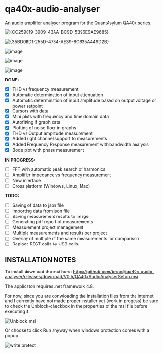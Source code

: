 # qa40x-audio-analyser
An audio amplifier analyser program for the QuantAsylum QA40x series.

![{CC259019-3909-43AA-BC9D-5B96E9AE9685}](https://github.com/user-attachments/assets/c979e4ae-1325-40b0-8e2a-dd537c14313d)

![{35BD0BD1-255D-47B4-AE39-6C635A449D2B}](https://github.com/user-attachments/assets/157ee6ab-7afb-4e40-bc64-7134debbda6e)

![image](https://github.com/user-attachments/assets/7ac02e58-0fa7-4a78-aa42-2f42ed06aab3)

![image](https://github.com/user-attachments/assets/b3003300-b136-4545-9260-cc9436383a9a)

![image](https://github.com/user-attachments/assets/6b32d47d-7a12-44ae-8316-dbc39d3f3a07)


**DONE:**
- [x] THD vs frequency measurement
- [x] Automatic determination of input attenuation
- [x] Automatic determination of input amplitude based on output voltage or power setpoint
- [x] Cursors with data
- [x] Mini plots with frequency and time domain data
- [x] Autofitting if graph data
- [x] Plotting of noise floor in graphs
- [x] THD vs Output amplitude measurement
- [x] Added right channel support to measurements
- [x] Added Frequency Response measurement with bandwidth analysis
- [x] Bode plot with phase measurement

**IN PROGRESS:**
- [ ] FFT with automatic peak search of harmonics
- [ ] Amplifier impedance vs frequency measurement
- [ ] New interface
- [ ] Cross platform (Windows, Linux, Mac)
      
**TODO:**
- [ ] Saving of data to json file
- [ ] Importing data from json file
- [ ] Saving measurement results to image
- [ ] Generating pdf report of measurements
- [ ] Measurement project management
- [ ] Multiple measurements and results per project
- [ ] Overlay of multiple of the same measurements for comparison
- [ ] Replace REST calls by USB calls.

## INSTALLATION NOTES

To install download the msi here: https://github.com/breedj/qa40x-audio-analyser/releases/download/V0.5/QA40xAudioAnalyserSetup.msi

The applicaton requires .net framework 4.8.

For now, since you are donwloading the installation files from the internet and I currently have not made proper installer yet (work in progess) be sure to check the Unblock-checkbox in the properties of the msi file before executing it. 

![Unblock_msi](https://github.com/user-attachments/assets/9825e1f3-8c23-44cc-b725-6bf0f1306de0)

Or choose to click Run anyway when windows protection comes with a popup.

![write protect](https://github.com/user-attachments/assets/dda420f8-3451-425f-881c-569851c17736)
